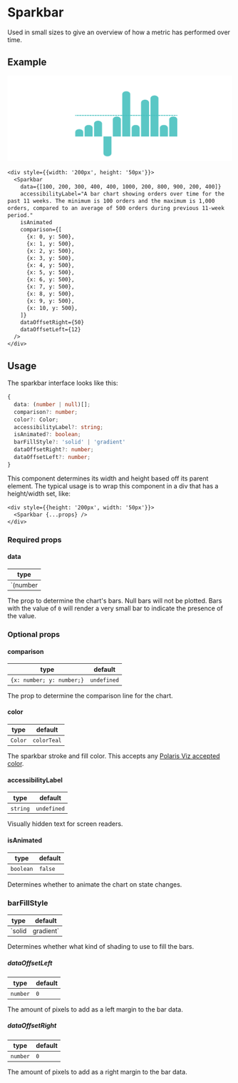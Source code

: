 # Sparkbar

Used in small sizes to give an overview of how a metric has performed over time.

## Example

<img src="sparkbar.png" alt="Sparkbar example image" />

```tsx
<div style={{width: '200px', height: '50px'}}>
  <Sparkbar
    data={[100, 200, 300, 400, 400, 1000, 200, 800, 900, 200, 400]}
    accessibilityLabel="A bar chart showing orders over time for the past 11 weeks. The minimum is 100 orders and the maximum is 1,000 orders, compared to an average of 500 orders during previous 11-week period."
    isAnimated
    comparison={[
      {x: 0, y: 500},
      {x: 1, y: 500},
      {x: 2, y: 500},
      {x: 3, y: 500},
      {x: 4, y: 500},
      {x: 5, y: 500},
      {x: 6, y: 500},
      {x: 7, y: 500},
      {x: 8, y: 500},
      {x: 9, y: 500},
      {x: 10, y: 500},
    ]}
    dataOffsetRight={50}
    dataOffsetLeft={12}
  />
</div>
```

## Usage

The sparkbar interface looks like this:

```typescript
{
  data: (number | null)[];
  comparison?: number;
  color?: Color;
  accessibilityLabel?: string;
  isAnimated?: boolean;
  barFillStyle?: 'solid' | 'gradient'
  dataOffsetRight?: number;
  dataOffsetLeft?: number;
}
```

This component determines its width and height based off its parent element. The typical usage is to wrap this component in a div that has a height/width set, like:

```tsx
<div style={{height: '200px', width: '50px'}}>
  <Sparkbar {...props} />
</div>
```

### Required props

#### data

| type                |
| ------------------- |
| `(number | null)[]` |

The prop to determine the chart's bars. Null bars will not be plotted. Bars with the value of `0` will render a very small bar to indicate the presence of the value.

### Optional props

#### comparison

| type                      | default     |
| ------------------------- | ----------- |
| `{x: number; y: number;}` | `undefined` |

The prop to determine the comparison line for the chart.

#### color

| type    | default     |
| ------- | ----------- |
| `Color` | `colorTeal` |

The sparkbar stroke and fill color. This accepts any [Polaris Viz accepted color](/documentation/Polaris-Viz-colors.md).

#### accessibilityLabel

| type     | default     |
| -------- | ----------- |
| `string` | `undefined` |

Visually hidden text for screen readers.

#### isAnimated

| type      | default |
| --------- | ------- |
| `boolean` | `false` |

Determines whether to animate the chart on state changes.

### barFillStyle

| type               | default |
| ------------------ | ------- |
| `solid | gradient` | `solid` |

Determines whether what kind of shading to use to fill the bars.

##### dataOffsetLeft

| type     | default |
| -------- | ------- |
| `number` | `0`     |

The amount of pixels to add as a left margin to the bar data.

##### dataOffsetRight

| type     | default |
| -------- | ------- |
| `number` | `0`     |

The amount of pixels to add as a right margin to the bar data.
